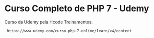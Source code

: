 # Curso Completo de PHP 7 - Udemy

Curso da Udemy pela Hcode Treinamentos.

     https://www.udemy.com/curso-php-7-online/learn/v4/content
  

